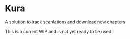 # Kura
A solution to track scanlations and download new chapters

This is a current WIP and is not yet ready to be used
